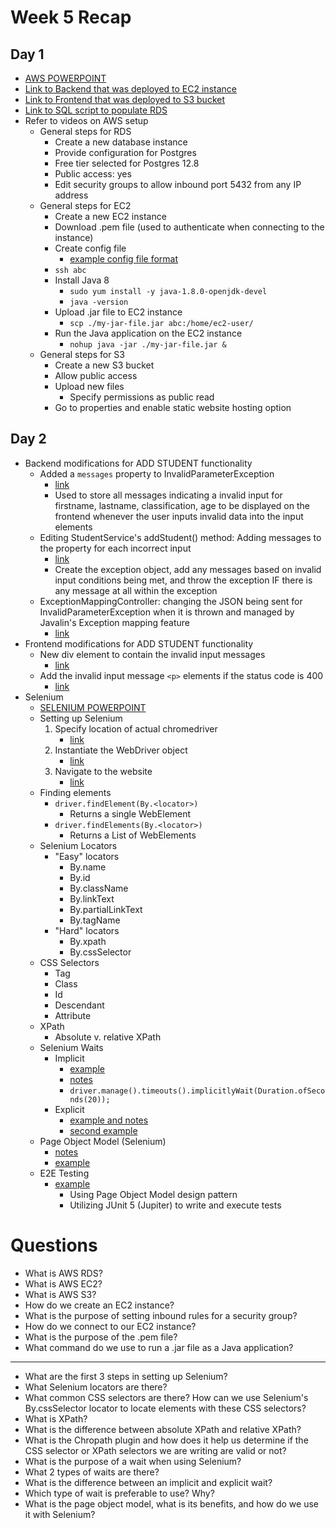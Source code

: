 # Week 5 Recap

## Day 1
* [AWS POWERPOINT](https://github.com/211018jwa/training/blob/main/week-5/day-1/aws-intro.pdf)
* [Link to Backend that was deployed to EC2 instance](https://github.com/211018jwa/training/tree/main/week-5/day-1/jdbc-demo-2)
* [Link to Frontend that was deployed to S3 bucket](https://github.com/211018jwa/training/tree/main/week-5/day-1/student-recordkeeping-frontend)
* [Link to SQL script to populate RDS](https://github.com/211018jwa/training/blob/main/week-5/day-1/student-grades-script.sql)
* Refer to videos on AWS setup
    - General steps for RDS
        - Create a new database instance
        - Provide configuration for Postgres
        - Free tier selected for Postgres 12.8
        - Public access: yes
        - Edit security groups to allow inbound port 5432 from any IP address
    - General steps for EC2
        - Create a new EC2 instance
        - Download .pem file (used to authenticate when connecting to the instance)
        - Create config file
            - [example config file format](https://github.com/211018jwa/training/blob/main/week-5/day-1/config)
        - `ssh abc`
        - Install Java 8
            - `sudo yum install -y java-1.8.0-openjdk-devel`
            - `java -version`
        - Upload .jar file to EC2 instance
            - `scp ./my-jar-file.jar abc:/home/ec2-user/`
        - Run the Java application on the EC2 instance
            - `nohup java -jar ./my-jar-file.jar &`
    - General steps for S3
        - Create a new S3 bucket
        - Allow public access
        - Upload new files
            - Specify permissions as public read
        - Go to properties and enable static website hosting option

## Day 2
* Backend modifications for ADD STUDENT functionality
    - Added a `messages` property to InvalidParameterException
        - [link](https://github.com/211018jwa/training/blob/main/week-5/day-2/jdbc-demo-2/src/main/java/com/revature/exceptions/InvalidParameterException.java#L8)
        - Used to store all messages indicating a invalid input for firstname, lastname, classification, age to be displayed on the frontend whenever the user inputs invalid data into the input elements
    - Editing StudentService's addStudent() method: Adding messages to the property for each incorrect input
        - [link](https://github.com/211018jwa/training/blob/main/week-5/day-2/jdbc-demo-2/src/main/java/com/revature/service/StudentService.java#L130-L159)
        - Create the exception object, add any messages based on invalid input conditions being met, and throw the exception IF there is any message at all within the exception
    - ExceptionMappingController: changing the JSON being sent for InvalidParameterException when it is thrown and managed by Javalin's Exception mapping feature
        - [link](https://github.com/211018jwa/training/blob/main/week-5/day-2/jdbc-demo-2/src/main/java/com/revature/controller/ExceptionMappingController.java#L23)
* Frontend modifications for ADD STUDENT functionality
    - New div element to contain the invalid input messages
        - [link](https://github.com/211018jwa/training/blob/main/week-5/day-2/student-recordkeeping-frontend/index.html#L60-L62)
    - Add the invalid input message `<p>` elements if the status code is 400
        - [link](https://github.com/211018jwa/training/blob/main/week-5/day-2/student-recordkeeping-frontend/index.js#L72-L87)
* Selenium
    - [SELENIUM POWERPOINT](https://github.com/211018jwa/training/blob/main/week-5/day-2/selenium.pdf)
    - Setting up Selenium
        1. Specify location of actual chromedriver
            - [link](https://github.com/211018jwa/training/blob/main/week-5/day-2/student-management-e2e/src/test/java/com/revature/tests/StudentManagerTest.java#L31-L32)
        2. Instantiate the WebDriver object
            - [link](https://github.com/211018jwa/training/blob/main/week-5/day-2/student-management-e2e/src/test/java/com/revature/tests/StudentManagerTest.java#L44-L45)
        3. Navigate to the website
            - [link](https://github.com/211018jwa/training/blob/main/week-5/day-2/student-management-e2e/src/test/java/com/revature/tests/StudentManagerTest.java#L65-L66)
    - Finding elements
        - `driver.findElement(By.<locator>)`
            - Returns a single WebElement
        - `driver.findElements(By.<locator>)`
            - Returns a List of WebElements
    - Selenium Locators
        - "Easy" locators
            - By.name
            - By.id
            - By.className
            - By.linkText
            - By.partialLinkText
            - By.tagName
        - "Hard" locators
            - By.xpath
            - By.cssSelector
    - CSS Selectors
        - Tag
        - Class
        - Id
        - Descendant
        - Attribute
    - XPath
        - Absolute v. relative XPath
    - Selenium Waits
        - Implicit
            - [example](https://github.com/211018jwa/training/blob/main/week-5/day-2/student-management-e2e/src/test/java/com/revature/tests/StudentManagerTest.java#L51)
            - [notes](https://github.com/211018jwa/training/blob/main/week-5/day-2/student-management-e2e/src/test/java/com/revature/tests/StudentManagerTest.java#L48-L63)
            - `driver.manage().timeouts().implicitlyWait(Duration.ofSeconds(20));`
        - Explicit
            - [example and notes](https://github.com/211018jwa/training/blob/main/week-5/day-2/student-management-e2e/src/test/java/com/revature/pages/StudentManagerHomePage.java#L66-L91)
            - [second example](https://github.com/211018jwa/training/blob/main/week-5/day-2/student-management-e2e/src/test/java/com/revature/pages/StudentManagerHomePage.java#L96-L102)
    - Page Object Model (Selenium)
        - [notes](https://github.com/211018jwa/training/blob/main/week-5/day-2/student-management-e2e/src/test/java/com/revature/pages/StudentManagerHomePage.java#L12-L20)
        - [example](https://github.com/211018jwa/training/blob/main/week-5/day-2/student-management-e2e/src/test/java/com/revature/pages/StudentManagerHomePage.java#L20-L103)
    * E2E Testing
        - [example](https://github.com/211018jwa/training/blob/main/week-5/day-2/student-management-e2e/src/test/java/com/revature/tests/StudentManagerTest.java)
            - Using Page Object Model design pattern
            - Utilizing JUnit 5 (Jupiter) to write and execute tests

# Questions
* What is AWS RDS?
* What is AWS EC2?
* What is AWS S3?
* How do we create an EC2 instance?
* What is the purpose of setting inbound rules for a security group?
* How do we connect to our EC2 instance?
* What is the purpose of the .pem file?
* What command do we use to run a .jar file as a Java application?
---
* What are the first 3 steps in setting up Selenium?
* What Selenium locators are there?
* What common CSS selectors are there? How can we use Selenium's By.cssSelector locator to locate elements with these CSS selectors?
* What is XPath?
* What is the difference between absolute XPath and relative XPath?
* What is the Chropath plugin and how does it help us determine if the CSS selector or XPath selectors we are writing are valid or not?
* What is the purpose of a wait when using Selenium?
* What 2 types of waits are there?
* What is the difference between an implicit and explicit wait?
* Which type of wait is preferable to use? Why?
* What is the page object model, what is its benefits, and how do we use it with Selenium?